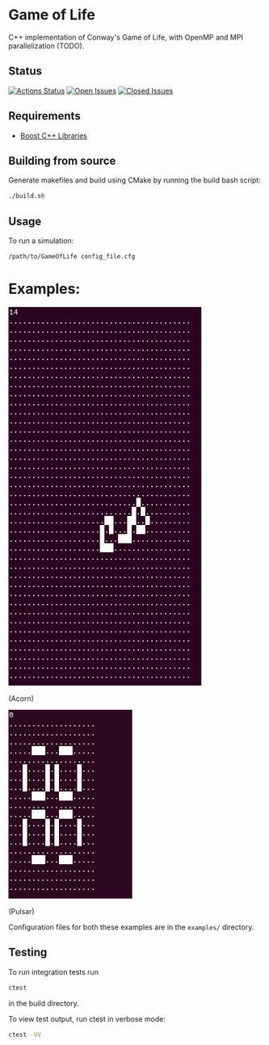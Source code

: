 # Game of Life

C++ implementation of Conway's Game of Life, with OpenMP and MPI parallelization (TODO).

## Status

[![Actions Status](https://img.shields.io/github/workflow/status/apallath/GameOfLife/CMake)](https://github.com/apallath/GameOfLife/actions)
[![Open Issues](https://img.shields.io/github/issues-raw/apallath/GameOfLife)](https://github.com/apallath/GameOfLife/issues)
[![Closed Issues](https://img.shields.io/github/issues-closed-raw/apallath/GameOfLife)](https://github.com/apallath/GameOfLife/issues)

## Requirements
- [Boost C++ Libraries](https://www.boost.org/)

## Building from source
Generate makefiles and build using CMake by running the build bash script:

```sh
./build.sh
```

## Usage
To run a simulation:

```sh
/path/to/GameOfLife config_file.cfg
```

# Examples:

![](acorn.gif)

(Acorn)

![](pulsar.gif)

(Pulsar)

Configuration files for both these examples are in the `examples/` directory.

## Testing
To run integration tests run

```sh
ctest
```

in the build directory.

To view test output, run ctest in verbose mode:

```sh
ctest -VV
```

